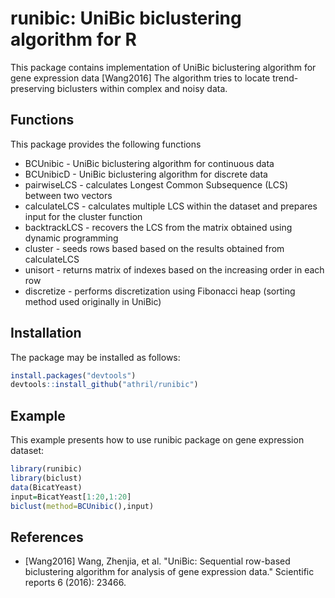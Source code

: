 # runibic: UniBic biclustering algorithm for R

This package contains implementation of UniBic biclustering algorithm for gene expression data [Wang2016]
The algorithm tries to locate trend-preserving biclusters within complex and noisy data.

## Functions
This package provides the following functions
* BCUnibic - UniBic biclustering algorithm for continuous data
* BCUnibicD - UniBic biclustering algorithm for discrete data
* pairwiseLCS - calculates Longest Common Subsequence (LCS) between two vectors
* calculateLCS - calculates multiple LCS within the dataset and prepares input for the cluster function
* backtrackLCS - recovers the LCS from the matrix obtained using dynamic programming
* cluster - seeds rows based based on the results obtained from calculateLCS
* unisort - returns matrix of indexes based on the increasing order in each row
* discretize - performs discretization using Fibonacci heap (sorting method used originally in UniBic)


## Installation
The package may be installed as follows:
```r
install.packages("devtools")
devtools::install_github("athril/runibic")
```

## Example
This example presents how to use runibic package on gene expression dataset:
```r
library(runibic)
library(biclust)
data(BicatYeast)
input=BicatYeast[1:20,1:20]
biclust(method=BCUnibic(),input)
```


## References
* [Wang2016] Wang, Zhenjia, et al. "UniBic: Sequential row-based biclustering algorithm for analysis of gene expression data." Scientific reports 6 (2016): 23466.
